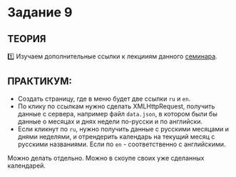 # Задание 9
## ТЕОРИЯ

:one: Изучаем дополнительные ссылки к лекцииям данного [семинара](https://github.com/LisKorzun/learning-js__from-scratch-to-expert/blob/master/seminar_09/README.md).

## ПРАКТИКУМ:

* Создать страницу, где в меню будет две ссылки `ru` и `en`.
* По клику по ссылкам нужно сделать XMLHttpRequest, получить данные с сервера, например файл `data.json`, в котором были бы данные о месяцах и днях недели по-русски и по английски.
* Если кликнут по `ru`, нужно получить данные с русскими месяцами и днями неделями, и отрендерить календарь на текущий месяц с русскими названиями. Если по `en` - соответственно с английскими.

Можно делать отдельно. Можно в скоупе своих уже сделанных календарей.
